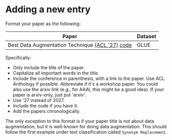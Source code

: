 # Adding a new entry

Format your paper as the following:

| Paper |  Dataset |
| -- | -- | 
| Best Data Augmentation Technique [(ACL '27)](https://github.com/styfeng/DataAug4NLP/) [code](https://github.com/styfeng/DataAug4NLP/) |  GLUE |

Specifically:

- Only include the title of the paper.
- Capitalize all important words in the title.
- Include the conference in parenthesis, with a link to the paper. Use ACL Anthology if possible. Abbreviate if it's a workshop paper. You could also use the arxiv link (e.g., for AAAI, this might be a good idea). If your paper is arxiv-only, just put 'arxiv'.
- Use '27 instead of 2027. 
- Include the code if you have it.
- Add the papers chronologically. 

The only exception to this format is if your paper title is not about data augmentation, but it is well-known for doing data augmentation. 
This should follow the first example under text classification called `Synonym Replacement`.  
